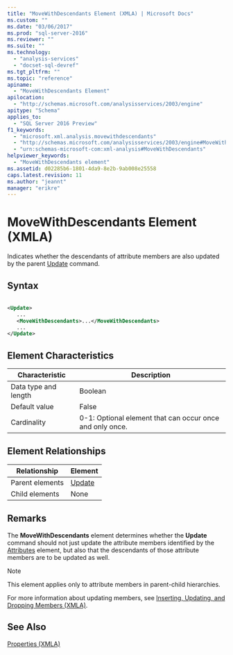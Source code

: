 ```yaml
---
title: "MoveWithDescendants Element (XMLA) | Microsoft Docs"
ms.custom: ""
ms.date: "03/06/2017"
ms.prod: "sql-server-2016"
ms.reviewer: ""
ms.suite: ""
ms.technology: 
  - "analysis-services"
  - "docset-sql-devref"
ms.tgt_pltfrm: ""
ms.topic: "reference"
apiname: 
  - "MoveWithDescendants Element"
apilocation: 
  - "http://schemas.microsoft.com/analysisservices/2003/engine"
apitype: "Schema"
applies_to: 
  - "SQL Server 2016 Preview"
f1_keywords: 
  - "microsoft.xml.analysis.movewithdescendants"
  - "http://schemas.microsoft.com/analysisservices/2003/engine#MoveWithDescendants"
  - "urn:schemas-microsoft-com:xml-analysis#MoveWithDescendants"
helpviewer_keywords: 
  - "MoveWithDescendants element"
ms.assetid: d02285b6-1801-4da9-8e2b-9ab008e25558
caps.latest.revision: 11
ms.author: "jeannt"
manager: "erikre"
---
```

# MoveWithDescendants Element (XMLA)
  Indicates whether the descendants of attribute members are also updated by the parent [Update](../../../analysis-services/xmla/xml-elements-commands/update-element-xmla.md) command.  
  
## Syntax  
  
```xml  
  
<Update>  
   ...  
   <MoveWithDescendants>...</MoveWithDescendants>  
   ...  
</Update>  
```  
  
## Element Characteristics  
  
|Characteristic|Description|  
|--------------------|-----------------|  
|Data type and length|Boolean|  
|Default value|False|  
|Cardinality|0-1: Optional element that can occur once and only once.|  
  
## Element Relationships  
  
|Relationship|Element|  
|------------------|-------------|  
|Parent elements|[Update](../../../analysis-services/xmla/xml-elements-commands/update-element-xmla.md)|  
|Child elements|None|  
  
## Remarks  
 The **MoveWithDescendants** element determines whether the **Update** command should not just update the attribute members identified by the [Attributes](../../../analysis-services/xmla/xml-elements-properties/attributes-element-xmla.md) element, but also that the descendants of those attribute members are to be updated as well.  
  
> [!NOTE]  
>  This element applies only to attribute members in parent-child hierarchies.  
  
 For more information about updating members, see [Inserting, Updating, and Dropping Members &#40;XMLA&#41;](../../../analysis-services/multidimensional-models-scripting-language-assl-xmla/inserting-updating-and-dropping-members-xmla.md).  
  
## See Also  
 [Properties &#40;XMLA&#41;](../Topic/Properties%20\(XMLA\).md)  
  
  
